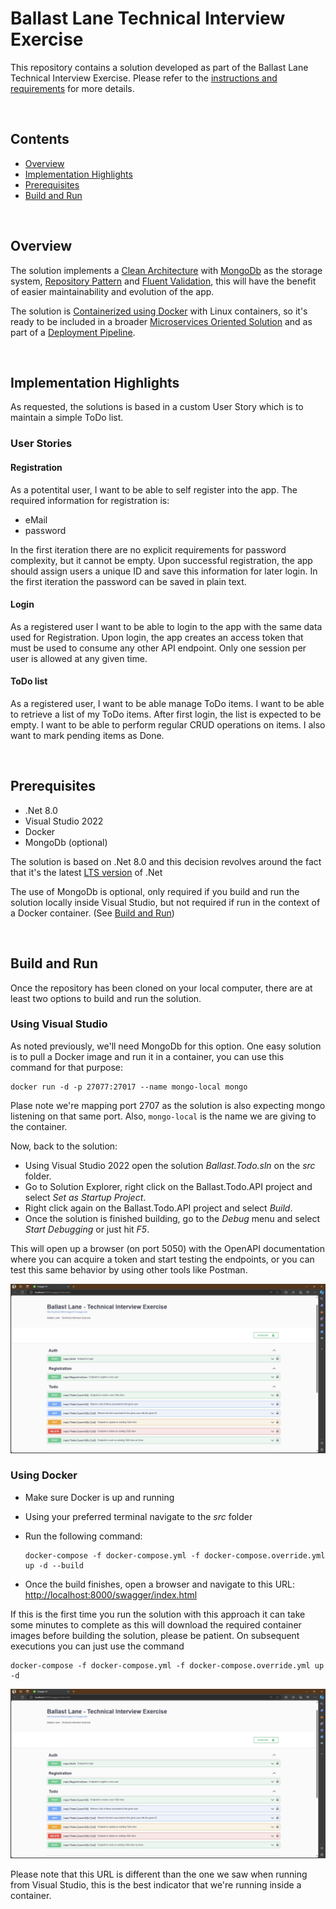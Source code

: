 # Ballast Lane Technical Interview Exercise

This repository contains a solution developed as part of the Ballast Lane Technical Interview Exercise.
Please refer to the [instructions and requirements](./docs/Technical%20Interview%20Exercise%20V3.pdf) for more details.

$~$

## Contents

* [Overview](#overview)
* [Implementation Highlights](#implementation-highlights)
* [Prerequisites](#prerequisites)
* [Build and Run](#build-and-run)

$~$

## <a name="overview"></a>Overview

The solution implements a [Clean Architecture](https://learn.microsoft.com/en-us/dotnet/architecture/modern-web-apps-azure/common-web-application-architectures#clean-architecture) with [MongoDb](https://www.mongodb.com/) as the storage system, [Repository Pattern](https://learn.microsoft.com/en-us/dotnet/architecture/microservices/microservice-ddd-cqrs-patterns/infrastructure-persistence-layer-design#the-repository-pattern) and [Fluent Validation](https://docs.fluentvalidation.net/en/latest/), this will have the benefit of easier maintainability and evolution of the app.

The solution is [Containerized using Docker](https://github.com/dotnet-architecture/eShopModernizing/wiki/02.-How-to-containerize-the-.NET-Framework-web-apps-with-Windows-Containers-and-Docker) with Linux containers, so it's ready to be included in a broader [Microservices Oriented Solution](https://learn.microsoft.com/en-us/dotnet/architecture/microservices/multi-container-microservice-net-applications/microservice-application-design) and as part of a [Deployment Pipeline](https://learn.microsoft.com/en-us/dotnet/architecture/devops-for-aspnet-developers/cicd).

$~$

## <a name="implementation-highlights"></a>Implementation Highlights

As requested, the solutions is based in a custom User Story which is to maintain a simple ToDo list.

### User Stories

#### Registration
As a potentital user, I want to be able to self register into the app.
The required information for registration is:
- eMail
- password

In the first iteration there are no explicit requirements for password complexity, but it cannot be empty.
Upon successful registration, the app should assign users a unique ID and save this information for later login.
In the first iteration the password can be saved in plain text.

#### Login
As a registered user I want to be able to login to the app with the same data used for Registration.
Upon login, the app creates an access token that must be used to consume any other API endpoint.
Only one session per user is allowed at any given time.

#### ToDo list
As a registered user, I want to be able manage ToDo items.
I want to be able to retrieve a list of my ToDo items.
After first login, the list is expected to be empty.
I want to be able to perform regular CRUD operations on items.
I also want to mark pending items as Done.

$~$

## <a name="prerequisites"></a>Prerequisites

* .Net 8.0
* Visual Studio 2022
* Docker
* MongoDb (optional)

The solution is based on .Net 8.0 and this decision revolves around the fact that it's the latest [LTS version](https://dotnet.microsoft.com/en-us/platform/support/policy) of .Net

The use of MongoDb is optional, only required if you build and run the solution locally inside Visual Studio, but not required if run in the context of a Docker container. (See [Build and Run](#build-and-run))

$~$

## <a name="build-and-run"></a>Build and Run

Once the repository has been cloned on your local computer, there are at least two options to build and run the solution.

### Using Visual Studio

As noted previously, we'll need MongoDb for this option. One easy solution is to pull a Docker image and run it in a container, you can use this command for that purpose:

```
docker run -d -p 27077:27017 --name mongo-local mongo
```
Plase note we're mapping port 2707 as the solution is also expecting mongo listening on that same port. Also, `mongo-local` is the name we are giving to the container.

Now, back to the solution:

* Using Visual Studio 2022 open the solution _Ballast.Todo.sln_ on the _src_ folder.
* Go to Solution Explorer, right click on the Ballast.Todo.API project and select _Set as Startup Project_.
* Right click again on the Ballast.Todo.API project and select _Build_.
* Once the solution is finished building, go to the _Debug_ menu and select _Start Debugging_ or just hit _F5_.

This will open up a browser (on port 5050) with the OpenAPI documentation where you can acquire a token and start testing the endpoints, or you can test this same behavior by using other tools like Postman.

![Visual Studio](./docs/img/vs.jpg "Running from Visual Studio")

### Using Docker

* Make sure Docker is up and running
* Using your preferred terminal navigate to the _src_ folder
* Run the following command:

  ```
  docker-compose -f docker-compose.yml -f docker-compose.override.yml up -d --build
  ```

* Once the build finishes, open a browser and navigate to this URL: [http://localhost:8000/swagger/index.html](http://localhost:8000/swagger/index.html)

If this is the first time you run the solution with this approach it can take some minutes to complete as this will download the required container images before building the solution, please be patient.
On subsequent executions you can just use the command 

```
docker-compose -f docker-compose.yml -f docker-compose.override.yml up -d
```

![Docker](./docs/img/docker.jpg "Running from Docker")

Please note that this URL is different than the one we saw when running from Visual Studio, this is the best indicator that we're running inside a container.